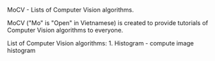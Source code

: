 MoCV - Lists of Computer Vision algorithms.

MoCV ("Mo" is "Open" in Vietnamese) is created to provide tutorials of Computer Vision algorithms to everyone.

List of Computer Vision algorithms:
	1. Histogram - compute image histogram
